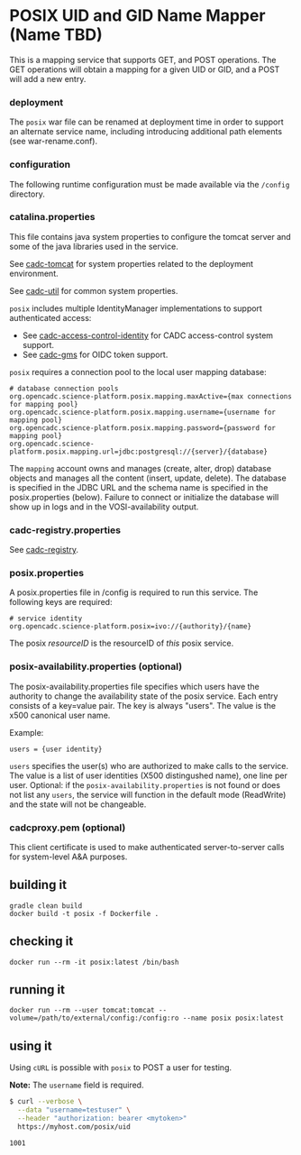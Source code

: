 # POSIX UID and GID Name Mapper (Name TBD)

This is a mapping service that supports GET, and POST operations.  The GET operations will obtain a mapping
for a given UID or GID, and a POST will add a new entry.

### deployment
The `posix` war file can be renamed at deployment time in order to support an alternate service name, including introducing 
additional path elements (see war-rename.conf).

### configuration
The following runtime configuration must be made available via the `/config` directory.

### catalina.properties
This file contains java system properties to configure the tomcat server and some of the java libraries used in the service.

See <a href="https://github.com/opencadc/docker-base/tree/master/cadc-tomcat">cadc-tomcat</a>
for system properties related to the deployment environment.

See <a href="https://github.com/opencadc/core/tree/master/cadc-util">cadc-util</a>
for common system properties.

`posix` includes multiple IdentityManager implementations to support authenticated access:
- See <a href="https://github.com/opencadc/ac/tree/master/cadc-access-control-identity">cadc-access-control-identity</a> for CADC access-control system support.
- See <a href="https://github.com/opencadc/ac/tree/master/cadc-gms">cadc-gms</a> for OIDC token support.

`posix` requires a connection pool to the local user mapping database:
```
# database connection pools
org.opencadc.science-platform.posix.mapping.maxActive={max connections for mapping pool}
org.opencadc.science-platform.posix.mapping.username={username for mapping pool}
org.opencadc.science-platform.posix.mapping.password={password for mapping pool}
org.opencadc.science-platform.posix.mapping.url=jdbc:postgresql://{server}/{database}
```
The `mapping` account owns and manages (create, alter, drop) database objects and manages
all the content (insert, update, delete). The database is specified in the JDBC URL and the schema name is specified 
in the posix.properties (below). Failure to connect or initialize the database will show up in logs and in the 
VOSI-availability output.

### cadc-registry.properties
See <a href="https://github.com/opencadc/reg/tree/master/cadc-registry">cadc-registry</a>.

### posix.properties
A posix.properties file in /config is required to run this service.  The following keys are required:
```
# service identity
org.opencadc.science-platform.posix=ivo://{authority}/{name}
```
The posix _resourceID_ is the resourceID of _this_ posix service.

### posix-availability.properties (optional)
The posix-availability.properties file specifies which users have the authority to change the availability state of the posix service. Each entry consists of a key=value pair. The key is always "users". The value is the x500 canonical user name.

Example:
```
users = {user identity}
```
`users` specifies the user(s) who are authorized to make calls to the service. The value is a list of user identities (X500 distingushed name), one line per user. Optional: if the `posix-availability.properties` is not found or does not list any `users`, the service will function in the default mode (ReadWrite) and the state will not be changeable.

### cadcproxy.pem (optional)
This client certificate is used to make authenticated server-to-server calls for system-level A&A purposes.

## building it
```
gradle clean build
docker build -t posix -f Dockerfile .
```

## checking it
```
docker run --rm -it posix:latest /bin/bash
```

## running it
```
docker run --rm --user tomcat:tomcat --volume=/path/to/external/config:/config:ro --name posix posix:latest
```

## using it
Using `cURL` is possible with `posix` to POST a user for testing.

**Note:** The `username` field is required.
```bash
$ curl --verbose \
  --data "username=testuser" \
  --header "authorization: bearer <mytoken>" 
  https://myhost.com/posix/uid

1001
```
